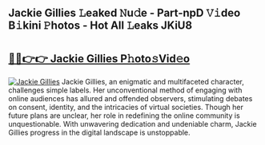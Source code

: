 ## Jackie Gillies 𝙻eaked 𝙽u𝚍e - Part-npD 𝚅𝚒deo B𝚒kini 𝙿hotos - Hot All 𝙻eaks JKiU8

# <h2><a href="http://ld4wucu.urlbe.top/?page=Jackie+Gillies">🔗🔗👉👉 Jackie Gillies P𝚑oto𝚜Vid𝚎o</a></h2>

[![Jackie Gillies](https://i.imgur.com/eBuTRDB.gif)](http://ld4wucu.urlbe.top/?page=Jackie+Gillies)
Jackie Gillies, an enigmatic and multifaceted character, challenges simple labels. Her unconventional method of engaging with online audiences has allured and offended observers, stimulating debates on consent, identity, and the intricacies of virtual societies. Though her future plans are unclear, her role in redefining the online community is unquestionable. With unwavering dedication and undeniable charm, Jackie Gillies progress in the digital landscape is unstoppable.

